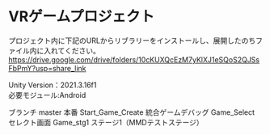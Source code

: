 # VRゲームプロジェクト
プロジェクト内に下記のURLからリブラリーをインストールし、展開したのちファイル内に入れてください。
https://drive.google.com/drive/folders/10cKUXQcEzM7yKlXJ1eSQoS2QJSsFbPmY?usp=share_link

Unity Version：2021.3.16f1  
必要モジュール:Android

ブランチ
master 本番
Start_Game_Create 統合ゲームデバッグ
Game_Select セレクト画面
Game_stg1 ステージ1（MMDテストステージ）
